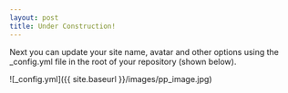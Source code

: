 ```yaml
---
layout: post
title: Under Construction!
---
```


Next you can update your site name, avatar and other options using the _config.yml file in the root of your repository (shown below).

![_config.yml]({{ site.baseurl }}/images/pp_image.jpg)

